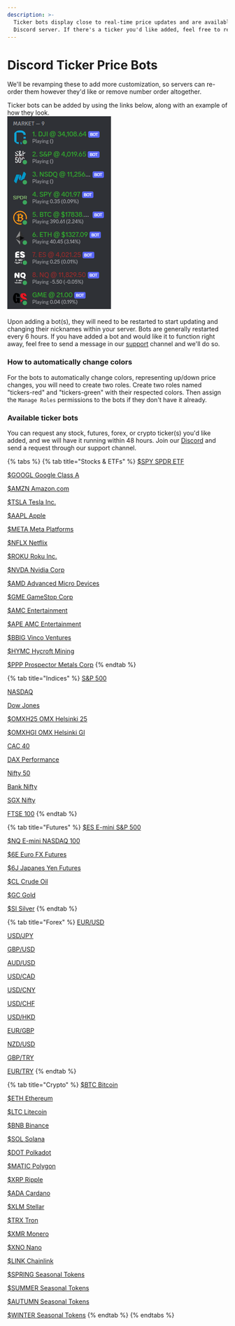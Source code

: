 ```yaml
---
description: >-
  Ticker bots display close to real-time price updates and are available for any
  Discord server. If there's a ticker you'd like added, feel free to reach out.
---
```


# Discord Ticker Price Bots

We'll be revamping these to add more customization, so servers can re-order them however they'd like or remove number order altogether.

Ticker bots can be added by using the links below, along with an example of how they look.\
![](<../.gitbook/assets/image (152).png>)\
\
Upon adding a bot(s), they will need to be restarted to start updating and changing their nicknames within your server. Bots are generally restarted every 6 hours. If you have added a bot and would like it to function right away, feel free to send a message in our [support](https://discord.gg/4fEAb8aTPv) channel and we'll do so.

### How to automatically change colors

For the bots to automatically change colors, representing up/down price changes, you will need to create two roles. Create two roles named "tickers-red" and "tickers-green" with their respected colors. Then assign the `Manage Roles` permissions to the bots if they don't have it already.

### Available ticker bots

You can request any stock, futures, forex, or crypto ticker(s) you'd like added, and we will have it running within 48 hours. Join our [Discord](https://discord.thetradehub.net) and send a request through our support channel.

{% tabs %}
{% tab title="Stocks & ETFs" %}
[$SPY SPDR ETF](https://discord.com/api/oauth2/authorize?client\_id=1057542831994048553\&permissions=335547392\&scope=applications.commands%20bot)

[$GOOGL Google Class A](https://discord.com/api/oauth2/authorize?client\_id=1060023476133576794\&permissions=335547392\&scope=bot%20applications.commands)

[$AMZN Amazon.com](https://discord.com/api/oauth2/authorize?client\_id=1059985460094582874\&permissions=335547392\&scope=applications.commands%20bot)

[$TSLA Tesla Inc.](https://discord.com/api/oauth2/authorize?client\_id=1059927220384174131\&permissions=335547392\&scope=bot%20applications.commands)

[$AAPL Apple](https://discord.com/api/oauth2/authorize?client\_id=1059985222667600053\&permissions=335547392\&scope=applications.commands%20bot)

[$META Meta Platforms](https://discord.com/api/oauth2/authorize?client\_id=1059985538737787020\&permissions=335547392\&scope=bot%20applications.commands)

[$NFLX Netflix](https://discord.com/api/oauth2/authorize?client\_id=1059985303663808513\&permissions=335547392\&scope=applications.commands%20bot)

[$ROKU Roku Inc.](https://discord.com/api/oauth2/authorize?client\_id=1064463704780972083\&permissions=335547392\&scope=applications.commands%20bot)

[$NVDA Nvidia Corp](https://discord.com/api/oauth2/authorize?client\_id=1064463396025684118\&permissions=335547392\&scope=applications.commands%20bot)

[$AMD Advanced Micro Devices](https://discord.com/oauth2/authorize?client\_id=1064464657265475656\&permissions=335547392\&scope=applications.commands%20bot)

[$GME GameStop Corp](https://discord.com/api/oauth2/authorize?client\_id=1052550193117134948\&permissions=335547392\&scope=bot%20applications.commands)

[$AMC Entertainment](https://discord.com/api/oauth2/authorize?client\_id=1056164678079877121\&permissions=335547392\&scope=applications.commands%20bot)

[$APE AMC Entertainment](https://discord.com/api/oauth2/authorize?client\_id=1056164721105047662\&permissions=335547392\&scope=bot%20applications.commands)

[$BBIG Vinco Ventures](https://discord.com/api/oauth2/authorize?client\_id=1058096948697116702\&permissions=335547392\&scope=applications.commands%20bot)

[$HYMC Hycroft Mining](https://discord.com/api/oauth2/authorize?client\_id=1056164613244325930\&permissions=335547392\&scope=applications.commands%20bot)

[$PPP Prospector Metals Corp](https://discord.com/api/oauth2/authorize?client\_id=1059974856583688202\&permissions=335547392\&scope=applications.commands%20bot)
{% endtab %}

{% tab title="Indices" %}
[S\&P 500](https://discord.com/api/oauth2/authorize?client\_id=1057543400502603796\&permissions=335547392\&scope=applications.commands%20bot)

[NASDAQ](https://discord.com/api/oauth2/authorize?client\_id=1057543504127078411\&permissions=335547392\&scope=applications.commands%20bot)

[Dow Jones](https://discord.com/api/oauth2/authorize?client\_id=1057542980606636163\&permissions=335547392\&scope=applications.commands%20bot)

[$OMXH25 OMX Helsinki 25](https://discord.com/api/oauth2/authorize?client\_id=1057557438867443823\&permissions=335547392\&scope=applications.commands%20bot)

[$OMXHGI OMX Helsinki GI](https://discord.com/api/oauth2/authorize?client\_id=1057557568022646835\&permissions=335547392\&scope=applications.commands%20bot)

[CAC 40](https://discord.com/api/oauth2/authorize?client\_id=1116979345433575434\&permissions=335547392\&scope=applications.commands%20bot)

[DAX Performance](https://discord.com/api/oauth2/authorize?client\_id=1116979287531200533\&permissions=335547392\&scope=bot%20applications.commands)

[Nifty 50](https://discord.com/api/oauth2/authorize?client\_id=1116977217151447101\&permissions=335547392\&scope=bot%20applications.commands)

[Bank Nifty](https://discord.com/api/oauth2/authorize?client\_id=1116978570334576700\&permissions=335547392\&scope=applications.commands%20bot)

[SGX Nifty](https://discord.com/api/oauth2/authorize?client\_id=1117071374620573756\&permissions=335547392\&scope=bot%20applications.commands)

[FTSE 100](https://discord.com/api/oauth2/authorize?client\_id=1116979054298546257\&permissions=335547392\&scope=applications.commands%20bot)
{% endtab %}

{% tab title="Futures" %}
[$ES E-mini S\&P 500](https://discord.com/api/oauth2/authorize?client\_id=1057556901195427940\&permissions=335547392\&scope=applications.commands%20bot)

[$NQ E-mini NASDAQ 100](https://discord.com/api/oauth2/authorize?client\_id=1057557295090905098\&permissions=335547392\&scope=applications.commands%20bot)

[$6E Euro FX Futures](https://discord.com/api/oauth2/authorize?client\_id=1094486896295551006\&permissions=335547392\&scope=bot%20applications.commands)

[$6J Japanes Yen Futures](https://discord.com/api/oauth2/authorize?client\_id=1094488823225925692\&permissions=335547392\&scope=bot%20applications.commands)

[$CL Crude Oil](https://discord.com/api/oauth2/authorize?client\_id=1116983986539999293\&permissions=335547392\&scope=applications.commands%20bot)

[$GC Gold](https://discord.com/api/oauth2/authorize?client\_id=1116984113816145930\&permissions=335547392\&scope=bot%20applications.commands)

[$SI Silver](https://discord.com/api/oauth2/authorize?client\_id=1116984290673172510\&permissions=335547392\&scope=bot%20applications.commands)
{% endtab %}

{% tab title="Forex" %}
[EUR/USD](https://discord.com/api/oauth2/authorize?client\_id=1064341035205001216\&permissions=335547392\&scope=bot%20applications.commands)

[USD/JPY](https://discord.com/api/oauth2/authorize?client\_id=1064341101726675005\&permissions=335547392\&scope=applications.commands%20bot)

[GBP/USD](https://discord.com/api/oauth2/authorize?client\_id=1064372482259288065\&permissions=335547392\&scope=applications.commands%20bot)

[AUD/USD](https://discord.com/api/oauth2/authorize?client\_id=1064341221474041897\&permissions=335547392\&scope=applications.commands%20bot)

[USD/CAD](https://discord.com/api/oauth2/authorize?client\_id=1064341682742636774\&permissions=335547392\&scope=applications.commands%20bot)

[USD/CNY](https://discord.com/api/oauth2/authorize?client\_id=1064341873877074012\&permissions=335547392\&scope=applications.commands%20bot)

[USD/CHF](https://discord.com/api/oauth2/authorize?client\_id=1064342001660731452\&permissions=335547392\&scope=applications.commands%20bot)

[USD/HKD](https://discord.com/api/oauth2/authorize?client\_id=1064342130694299758\&permissions=335547392\&scope=applications.commands%20bot)

[EUR/GBP](https://discord.com/api/oauth2/authorize?client\_id=1064342251469283328\&permissions=335547392\&scope=applications.commands%20bot)

[NZD/USD](https://discord.com/api/oauth2/authorize?client\_id=1064342371917111387\&permissions=335547392\&scope=applications.commands%20bot)

[GBP/TRY](https://discord.com/api/oauth2/authorize?client\_id=1139787938960515122\&permissions=335545344\&scope=bot%20applications.commands)

[EUR/TRY](https://discord.com/api/oauth2/authorize?client\_id=1139811978211241994\&permissions=335545344\&scope=bot%20applications.commands)
{% endtab %}

{% tab title="Crypto" %}
[$BTC Bitcoin](https://discord.com/api/oauth2/authorize?client\_id=1057542512421646416\&permissions=335547392\&scope=applications.commands%20bot)

[$ETH Ethereum](https://discord.com/api/oauth2/authorize?client\_id=1057542664771354674\&permissions=335547392\&scope=applications.commands%20bot)

[$LTC Litecoin](https://discord.com/api/oauth2/authorize?client\_id=1064306410898346064\&permissions=335547392\&scope=bot%20applications.commands)

[$BNB Binance](https://discord.com/api/oauth2/authorize?client\_id=1064306793309798491\&permissions=335547392\&scope=applications.commands%20bot)

[$SOL Solana](https://discord.com/api/oauth2/authorize?client\_id=1064311228123594802\&permissions=402656256\&scope=applications.commands%20bot)

[$DOT Polkadot](https://discord.com/api/oauth2/authorize?client\_id=1064322118491308053\&permissions=335547392\&scope=applications.commands%20bot)

[$MATIC Polygon](https://discord.com/api/oauth2/authorize?client\_id=1064311429399842857\&permissions=335547392\&scope=applications.commands%20bot)

[$XRP Ripple](https://discord.com/api/oauth2/authorize?client\_id=1064308430787072020\&permissions=335547392\&scope=applications.commands%20bot)

[$ADA Cardano](https://discord.com/api/oauth2/authorize?client\_id=1064309005327015999\&permissions=402656256\&scope=applications.commands%20bot)

[$XLM Stellar](https://discord.com/api/oauth2/authorize?client\_id=1064306980631609414\&permissions=335547392\&scope=applications.commands%20bot)

[$TRX Tron](https://discord.com/oauth2/authorize?client\_id=1158950491619852388\&permissions=335547392\&scope=applications.commands%20bot)

[$XMR Monero](https://discord.com/oauth2/authorize?client\_id=1158947906104078437\&permissions=335547392\&scope=applications.commands%20bot)

[$XNO Nano](https://discord.com/oauth2/authorize?client\_id=1158950089709060137\&permissions=335547392\&scope=applications.commands%20bot)

[$LINK Chainlink](https://discord.com/oauth2/authorize?client\_id=1158950132826509332\&permissions=335547392\&scope=applications.commands%20bot)

[$SPRING Seasonal Tokens](https://discord.com/oauth2/authorize?client\_id=1158950656586027028\&permissions=335547392\&scope=applications.commands%20bot)

[$SUMMER Seasonal Tokens](https://discord.com/oauth2/authorize?client\_id=1158950528009650247\&permissions=335547392\&scope=applications.commands%20bot)

[$AUTUMN Seasonal Tokens](https://discord.com/oauth2/authorize?client\_id=1158950617113436211\&permissions=335547392\&scope=applications.commands%20bot)

[$WINTER Seasonal Tokens](https://discord.com/oauth2/authorize?client\_id=1158950569747161150\&permissions=335547392\&scope=applications.commands%20bot)
{% endtab %}
{% endtabs %}



